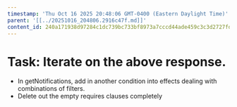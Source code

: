 ```yaml
---
timestamp: 'Thu Oct 16 2025 20:48:06 GMT-0400 (Eastern Daylight Time)'
parent: '[[../20251016_204806.2916c47f.md]]'
content_id: 240a171938d97284c1dc739bc733bf8973a7cccd44ade459c3c3d2727fd91ef1
---
```


# Task: Iterate on the above response.

* In getNotifications, add in another condition into effects dealing with combinations of filters.
* Delete out the empty requires clauses completely
